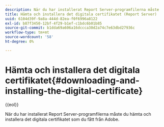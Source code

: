 ```yaml
---
description: När du har installerat Report Server-programfilerna måste du hämta och installera det digitala certifikatet som du fått från Adobe.
title: Hämta och installera det digitala certifikatet (Report Server)
uuid: 6104d39f-9a8a-444d-82ea-f0f6996a8122
exl-id: b87f3450-12bf-4f29-b1ef-c1bdc6b01b85
source-git-commit: b1dda69a606a16dccca30d2a74c7e63dbd27936c
workflow-type: tm+mt
source-wordcount: '58'
ht-degree: 0%

---
```


# Hämta och installera det digitala certifikatet{#downloading-and-installing-the-digital-certificate}

{{eol}}

När du har installerat Report Server-programfilerna måste du hämta och installera det digitala certifikatet som du fått från Adobe.
